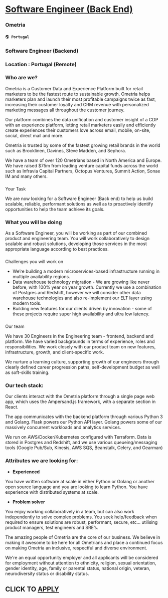 # [Software Engineer (Back End)](https://www.remotewlb.com/apply/software-engineer-back-end-83820)  
### Ometria  
#### `🌎 Portugal`  

### Software Engineer (Backend)

### Location : Portugal (Remote)

### Who are we?

Ometria is a Customer Data and Experience Platform built for retail marketers to be the fastest route to sustainable growth. Ometria helps marketers plan and launch their most profitable campaigns twice as fast, increasing their customer loyalty and CRM revenue with personalized marketing messages all throughout the customer journey.

Our platform combines the data unification and customer insight of a CDP with an experience platform, letting retail marketers easily and efficiently create experiences their customers love across email, mobile, on-site, social, direct mail and more.

Ometria is trusted by some of the fastest growing retail brands in the world such as Brooklinen, Davines, Steve Madden, and Sephora.

We have a team of over 120 Ometrians based in North America and Europe. We have raised $75m from leading venture capital funds across the world such as Infravia Capital Partners, Octopus Ventures, Summit Action, Sonae IM and many others.

###  
Your Task

We are now looking for a Software Engineer (Back end) to help us build scalable, reliable, performant solutions as well as to proactively identify opportunities to help the team achieve its goals.  

### What you will be doing

As a Software Engineer, you will be working as part of our combined product and engineering team. You will work collaboratively to design scalable and robust solutions, developing those services in the most appropriate language according to best practices.

###  
Challenges you will work on

  * We’re building a modern microservices-based infrastructure running in multiple availability regions.
  * Data warehouse technology migration - We are growing like never before, with 100% year on year growth. Currently we use a combination of Postgres and Redshift, however we will consider other data warehouse technologies and also re-implement our ELT layer using modern tools.
  * Building new features for our clients driven by innovation - some of these projects require super high availability and ultra low latency.

###  
Our team

We have 30 Engineers in the Engineering team - frontend, backend and platform. We have varied backgrounds in terms of experience, roles and responsibilities. We work closely with our product team on new features, infrastructure, growth, and client-specific work.

We nurture a learning culture, supporting growth of our engineers through clearly defined career progression paths, self-development budget as well as soft-skills training.

### Our tech stack:

Our clients interact with the Ometria platform through a single page web app, which uses the Ampersand.js framework, with a separate section in React.  
  
The app communicates with the backend platform through various Python 3 and Golang. Flask powers our Python API layer. Golang powers some of our massively concurrent workloads and analytics services.

We run on AWS/Docker/Kubernetes configured with Terraform. Data is stored in Postgres and Redshift, and we use various queueing/messaging tools (Google Pub/Sub, Kinesis, AWS SQS, Beanstalk, Celery, and Gearman)

### Attributes we are looking for:

  *  **Experienced**

You have written software at scale in either Python or Golang or another open source language and you are looking to learn Python. You have experience with distributed systems at scale.

  *  **Problem solver**

You enjoy working collaboratively in a team, but can also work independently to solve complex problems. You seek help/feedback when required to ensure solutions are robust, performant, secure, etc… utilising product managers, test engineers and SRE’s.

The amazing people of Ometria are the core of our business. We believe in making it awesome to be here for all Ometrians and place a continued focus on making Ometria an inclusive, respectful and diverse environment.  
  
We're an equal opportunity employer and all applicants will be considered for employment without attention to ethnicity, religion, sexual orientation, gender identity, age, family or parental status, national origin, veteran, neurodiversity status or disability status.

  
## CLICK TO [APPLY](https://www.remotewlb.com/apply/software-engineer-back-end-83820)

